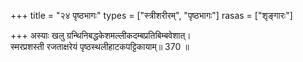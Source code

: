 +++
title = "२४ पृष्ठभागः"
types = ["स्त्रीशरीरम्", "पृष्ठभागः"]
rasas = ["शृङ्गारः"]

+++
अस्याः खलु ग्रन्थिनिबद्धकेशमल्लीकदम्बप्रतिबिम्बवेशात्।  
स्मरप्रशस्ती रजताक्षरेयं पृष्ठस्थलीहाटकपट्टिकायाम्॥ 370 ॥  